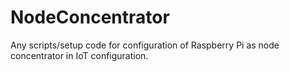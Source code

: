# NodeConcentrator
Any scripts/setup code for configuration of Raspberry Pi as node concentrator in IoT configuration.
